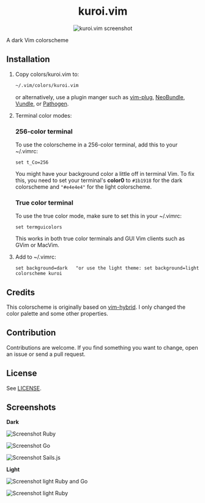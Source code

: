 <div align="center">
  <h1>
    kuroi.vim
  </h1>

  ![kuroi.vim screenshot](https://user-images.githubusercontent.com/16504838/55715302-c005ab00-59f4-11e9-9c62-0aa4221f9cf8.png)
</div>

A dark Vim colorscheme

## Installation

1.  Copy colors/kuroi.vim to:

    ```bash
    ~/.vim/colors/kuroi.vim
    ```

    or alternatively, use a plugin manger such as
    [vim-plug](https://github.com/junegunn/vim-plug),
    [NeoBundle](https://github.com/Shougo/neobundle.vim),
    [Vundle](https://github.com/gmarik/Vundle.vim), or
    [Pathogen](https://github.com/tpope/vim-pathogen).

2.  Terminal color modes:

    ### 256-color terminal

    To use the colorscheme in a 256-color terminal, add this to your ~/.vimrc:

    ```vim
    set t_Co=256
    ```

    You might have your background color a little off in terminal Vim. To fix
    this, you need to set your terminal's **color0** to `#1b1918` for the dark
    colorscheme and `"#e4e4e4"` for the light colorscheme.

    ### True color terminal

    To use the true color mode, make sure to set this in your ~/.vimrc:

    ```vim
    set termguicolors
    ```

    This works in both true color terminals and GUI Vim clients such as GVim or
    MacVim.

3.  Add to ~/.vimrc:

    ```vim
    set background=dark   "or use the light theme: set background=light
    colorscheme kuroi
    ```

## Credits

This colorscheme is originally based on
[vim-hybrid](https://github.com/w0ng/vim-hybrid). I only changed the color
palette and some other properties.

## Contribution

Contributions are welcome. If you find something you want to change, open an
issue or send a pull request.

## License

See [LICENSE](https://github.com/aonemd/kuroi.vim/blob/master/LICENSE).

## Screenshots

**Dark**

![Screenshot Ruby](https://user-images.githubusercontent.com/16504838/55748221-5f02c500-5a3e-11e9-91ed-84e6095ddbf2.png)

![Screenshot Go](https://user-images.githubusercontent.com/16504838/55747648-054dcb00-5a3d-11e9-9c1f-74dd895d4670.png)

![Screenshot Sails.js](https://user-images.githubusercontent.com/16504838/55747682-11398d00-5a3d-11e9-87e4-e6a16332688b.png)

**Light**

![Screenshot light Ruby and Go](https://user-images.githubusercontent.com/16504838/55748313-a0937000-5a3e-11e9-832d-4848d23d4621.png)

![Screenshot light Ruby](https://user-images.githubusercontent.com/16504838/55748435-f700ae80-5a3e-11e9-9038-99114d8a9ab9.png)
